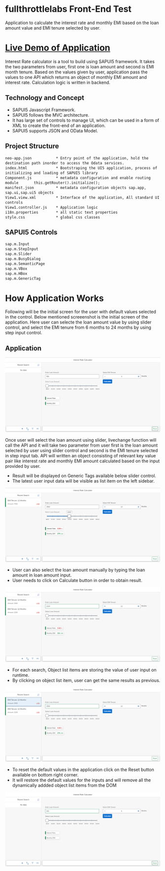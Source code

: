 # fullthrottlelabs Front-End Test
Application to calculate the interest rate and monthly EMI based on the loan amount value and EMI tenure selected by user.



# [Live Demo of Application](https://interestratecalculator-p2000410784trial.dispatcher.hanatrial.ondemand.com/index.html?hc_reset)

Interest Rate calculator is a tool to build using SAPUI5 framework. It takes the two parameters from user, first one is loan amount and second is EMI month tenure. Based on the values given by user, application pass the values to one API which returns an object of monthly EMI amount and interest rate. Calculation logic is written in backend.

## Technology and Concept

* SAPUI5 Javascript Framework.
* SAPUI5 follows the MVC architecture.
* It has large set of controls to manage UI, which can be used in a form of XML to create the front-end of an application.
* SAPUI5 supports JSON and OData Model.

## Project Structure
```
neo-app.json           * Entry point of the application, hold the destination path inorder to access the Odata services.
index.html             * Bootstraping the UI5 application, process of initializing and loading of SAPUI5 library
Component.js           * metadata configuration and enable routing module   	this.getRouter().initialize();
manifest.json          * metadata configuration objects sap.app, sap.ui,sap.ui5 objects
View1.view.xml         * Interface of the application, All standard UI controls
View1.controller.js    * Application logic
i18n.properties        * all static text properties
style.css              * global css classes

```
 



## SAPUI5 Controls

```
sap.m.Input
sap.m.StepInput
sap.m.Slider
sap.m.BusyDialog
sap.m.SemanticPage
sap.m.VBox
sap.m.HBox
sap.m.GenericTag
```



# How Application Works

Following will be the initial screen for the user with default values selected in the control.
Below mentioned screeenshot is the initial screen of the application. Here user can selecte the loan amount value by using slider control, and select the EMI tenure from 6 months to 24 months by using step input control.


## Application

![Open Image in a new tab](https://github.com/techtutsindia/fullthrottletest/blob/master/screenshots/screen1.PNG?raw=true "Initial Screen")


Once user will select the loan amount using slider, livechange function will call the API and it will take two parameter from user first is the loan amount selected by user using slider control and second is the EMI tenure selected in step input tab.
API will written an object consisting of relevant key value pair like interest rate and monthly EMI amount calculated based on the input provided by user.

* Result will be displayed on Generic Tags available below slider control.
* The latest user input data will be visible as list item on the left sidebar.

![Open Image in a new](https://github.com/techtutsindia/fullthrottletest/blob/master/screenshots/screen2.PNG?raw=true "Initial Screen")

* User can also select the loan amount manually by typing the loan amount in loan amount input.
* User needs to click on Calculate button in order to obtain result. 

![Open Image in a new tab](https://github.com/techtutsindia/fullthrottletest/blob/master/screenshots/screen3.PNG?raw=true "Initial Screen")

* For each search, Object list items are storing the value of user input on runtime.
* By clicking on object list item, user can get the same results as previous.

![Open Image in a new tab](https://github.com/techtutsindia/fullthrottletest/blob/master/screenshots/screen4.PNG?raw=true "Initial Screen")


* To reset the default values in the application click on the Reset button available on bottom right corner.
* It will restore the default values for the inputs and will remove all the dynamically addded object list items from the DOM

![Open Image in a new tab](https://github.com/techtutsindia/fullthrottletest/blob/master/screenshots/screen5.PNG?raw=true "Initial Screen")




